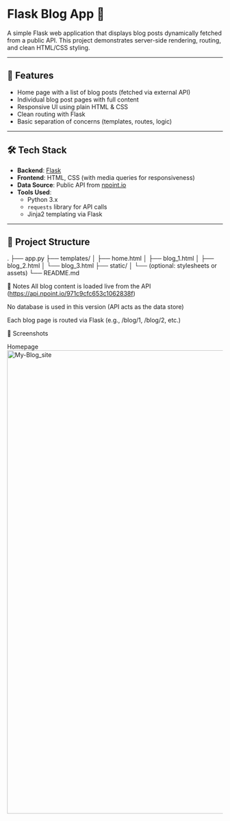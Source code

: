# Flask Blog App 📝

A simple Flask web application that displays blog posts dynamically fetched from a public API. This project demonstrates server-side rendering, routing, and clean HTML/CSS styling.

---

## 🚀 Features

- Home page with a list of blog posts (fetched via external API)
- Individual blog post pages with full content
- Responsive UI using plain HTML & CSS
- Clean routing with Flask
- Basic separation of concerns (templates, routes, logic)

---

## 🛠️ Tech Stack

- **Backend**: [Flask](https://flask.palletsprojects.com/)
- **Frontend**: HTML, CSS (with media queries for responsiveness)
- **Data Source**: Public API from [npoint.io](https://www.npoint.io)
- **Tools Used**:
  - Python 3.x
  - `requests` library for API calls
  - Jinja2 templating via Flask

---

## 📂 Project Structure
.
├── app.py
├── templates/
│ ├── home.html
│ ├── blog_1.html
│ ├── blog_2.html
│ └── blog_3.html
├── static/
│ └── (optional: stylesheets or assets)
└── README.md

📌 Notes
All blog content is loaded live from the API (https://api.npoint.io/971c9cfc653c1062838f)

No database is used in this version (API acts as the data store)

Each blog page is routed via Flask (e.g., /blog/1, /blog/2, etc.)

📸 Screenshots

Homepage
<img width="1920" height="1080" alt="My-Blog_site" src="https://github.com/user-attachments/assets/22dccb2e-509d-4da7-801b-bf74102f29d2" />
